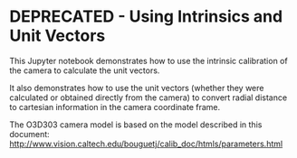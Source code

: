 # DEPRECATED - Using Intrinsics and Unit Vectors

This Jupyter notebook demonstrates how to use the intrinsic calibration of the
camera to calculate the unit vectors.

It also demonstrates how to use the unit vectors (whether they were calculated
or obtained directly from the camera) to convert radial distance to cartesian
information in the camera coordinate frame.

The O3D303 camera model is based on the model described in this document:
http://www.vision.caltech.edu/bouguetj/calib_doc/htmls/parameters.html
